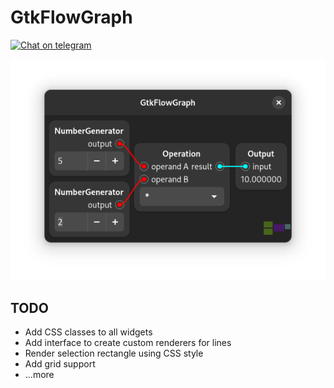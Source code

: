 # GtkFlowGraph
[![Chat on telegram](https://img.shields.io/badge/chat-on%20telegram-0088cc.svg)](http://t.me/vala_lang)  

![Screenshot](./result.png)

## TODO

* Add CSS classes to all widgets
* Add interface to create custom renderers for lines
* Render selection rectangle using CSS style
* Add grid support
* ...more
